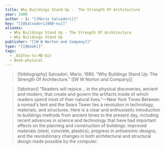 ```yaml
---
title: Why Buildings Stand Up -  The Strength Of Architecture
year: 1980
author - 1: "[[Mario Salvadori]]"
key: "[[@Salvadori1980-nu]]"
aliases:
  - Why Buildings Stand Up - The Strength Of Architecture
  - Why Buildings Stand Up
publisher: "[[W W Norton and Company]]"
type: "[[@book]]"
tags:
  - _BibTex-to-MD-Git
  - Book-physical
---
```


> [!bibliography]
> Salvadori, Mario. 1980. “Why Buildings Stand Up: The Strength Of Architecture.” [[W W Norton and Company]]

> [!abstract]
> "Readers will rejoice... in the physical discoveries, ancient and modern, that create and govern the artifacts inside of which readers spend most of their natural lives."—New York Times Between a nomad's tent and the Sears Tower lies a revolution in technology, materials, and structures. Here is a clear and enthusiastic introduction to buildings methods from ancient times to the present day, including recent advances in science and technology that have had important effects on the planning and construction of buildings: improved materials (steel, concrete, plastics), progress in antiseismic designs, and the revolutionary changes in both architectural and structural design made possible by the computer.